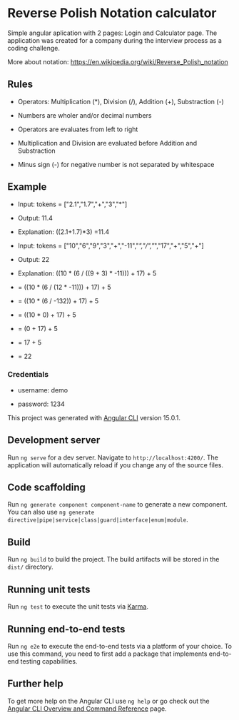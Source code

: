 # Reverse Polish Notation calculator

Simple angular aplication with 2 pages: Login and Calculator page. The application was created for a company during the interview process as a coding challenge.

More about notation: https://en.wikipedia.org/wiki/Reverse_Polish_notation

## Rules

- Operators: Multiplication (*), Division (/), Addition (+), Substraction (-)

- Numbers are wholer and/or decimal numbers

- Operators are evaluates from left to right

- Multiplication and Division are evaluated before Addition and Substraction

- Minus sign (-) for negative number is not separated by whitespace



## Example

- Input: tokens = ["2.1","1.7","+","3","*"]

- Output: 11.4

- Explanation: ((2.1+1.7)*3) =11.4

- Input: tokens = ["10","6","9","3","+","-11","*","/","*","17","+","5","+"]

- Output: 22

- Explanation: ((10 * (6 / ((9 + 3) * -11))) + 17) + 5

- = ((10 * (6 / (12 * -11))) + 17) + 5

- = ((10 * (6 / -132)) + 17) + 5

- = ((10 * 0) + 17) + 5

- = (0 + 17) + 5
- = 17 + 5
- = 22

### Credentials
- username: demo

- password: 1234


This project was generated with [Angular CLI](https://github.com/angular/angular-cli) version 15.0.1.

## Development server

Run `ng serve` for a dev server. Navigate to `http://localhost:4200/`. The application will automatically reload if you change any of the source files.

## Code scaffolding

Run `ng generate component component-name` to generate a new component. You can also use `ng generate directive|pipe|service|class|guard|interface|enum|module`.

## Build

Run `ng build` to build the project. The build artifacts will be stored in the `dist/` directory.

## Running unit tests

Run `ng test` to execute the unit tests via [Karma](https://karma-runner.github.io).

## Running end-to-end tests

Run `ng e2e` to execute the end-to-end tests via a platform of your choice. To use this command, you need to first add a package that implements end-to-end testing capabilities.

## Further help

To get more help on the Angular CLI use `ng help` or go check out the [Angular CLI Overview and Command Reference](https://angular.io/cli) page.
